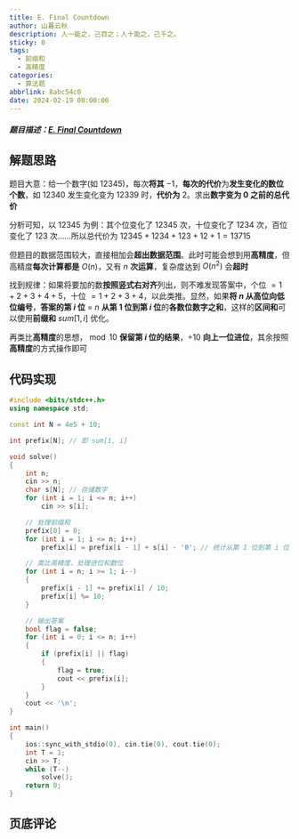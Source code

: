 ```yaml
---
title: E. Final Countdown
author: 山暮云秋
description: 人一能之，己百之；人十能之，己千之。
sticky: 0
tags:
  - 前缀和
  - 高精度
categories:
  - 算法题
abbrlink: 8abc54c0
date: 2024-02-19 00:00:00
---
```


##### 题目描述：[E. Final Countdown](https://codeforces.com/contest/1932/problem/E)

## 解题思路

题目大意：给一个数字(如 $12345$)，每次**将其** $-1$，**每次的代价**为**发生变化的数位个数**，如 $12340$ 发生变化变为 $12339$ 时，**代价为** $2$。求出**数字变为 $0$ 之前的总代价**

分析可知，以 $12345$ 为例：其个位变化了 $12345$ 次，十位变化了 $1234$ 次，百位变化了 $123$ 次……所以总代价为 $12345 + 1234 + 123 + 12 + 1 = 13715$

但题目的数据范围较大，直接相加会**超出数据范围**。此时可能会想到用**高精度**，但高精度**每次计算都是** $O(n)$，又有 $n$ **次运算**，复杂度达到 $O(n^2)$ 会**超时**

找到规律：如果将要加的数**按照竖式右对齐**列出，则不难发现答案中，个位 $= 1 + 2 + 3 + 4 + 5$，十位 $= 1 + 2 + 3 + 4$，以此类推。显然，如果**将 $n$ 从高位向低位编号**，**答案的第 $i$ 位** = $n$ **从第 $1$ 位到第 $i$ 位**的**各数位数字之和**，这样的**区间和**可以使用**前缀和** $sum[1, i]$ 优化。

再类比**高精度**的思想，$\bmod 10$ **保留第 $i$ 位的结果**，$\div10$ **向上一位进位**，其余按照**高精度**的方式操作即可

## 代码实现

```cpp
#include <bits/stdc++.h>
using namespace std;

const int N = 4e5 + 10;

int prefix[N]; // 即 sum[1, i]

void solve()
{
    int n;
    cin >> n;
    char s[N]; // 存储数字
    for (int i = 1; i <= n; i++)
        cin >> s[i];

    // 处理前缀和
    prefix[0] = 0;
    for (int i = 1; i <= n; i++)
        prefix[i] = prefix[i - 1] + s[i] - '0'; // 统计从第 1 位到第 i 位的各数位数字之和

    // 类比高精度，处理进位和数位
    for (int i = n; i >= 1; i--)
    {
        prefix[i - 1] += prefix[i] / 10;
        prefix[i] %= 10;
    }

    // 输出答案
    bool flag = false;
    for (int i = 0; i <= n; i++)
    {
        if (prefix[i] || flag)
        {
            flag = true;
            cout << prefix[i];
        }
    }
    cout << '\n';
}

int main()
{
    ios::sync_with_stdio(0), cin.tie(0), cout.tie(0);
    int T = 1;
    cin >> T;
    while (T--)
        solve();
    return 0;
}
```

## 页底评论
